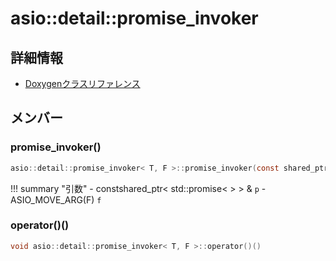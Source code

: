 # asio::detail::promise_invoker



## 詳細情報

- [Doxygenクラスリファレンス](https://lang-ship.com/reference/ESP32/latest/classasio_1_1detail_1_1promise__invoker.html)

## メンバー

### promise_invoker()



```c
asio::detail::promise_invoker< T, F >::promise_invoker(const shared_ptr< std::promise< T > > &p, ASIO_MOVE_ARG(F) f)
```

!!! summary "引数"
	- constshared_ptr< std::promise<  > > & `p` 
	- ASIO_MOVE_ARG(F) `f` 



### operator()()



```c
void asio::detail::promise_invoker< T, F >::operator()()
```



